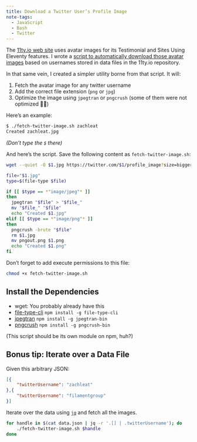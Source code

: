 ```yaml
---
title: Download a Twitter User’s Profile Image
note-tags:
  - JavaScript
  - Bash
  - Twitter
---
```

The [11ty.io web site](https://www.11ty.io/) uses avatar images for its Testimonial and Sites Using Eleventy features. I wrote a [script to automatically download those avatar images](https://github.com/11ty/11ty.io/blob/master/avatars.sh) based on usernames stored in data files in the 11ty.io repository.

In that same vein, I created a simpler utility borne from that script. It will:

1. Fetch the avatar image for any twitter username
2. Add the correct file extension (`png` or `jpg`)
3. Optimize the image using `jpegtran` or `pngcrush` (some of them were not optimized 🤷‍♂️)

Here’s an example:

```bash
$ ./fetch-twitter-image.sh zachleat
Created zachleat.jpg
```

_(Don’t type the `$` there)_

And here’s the script. Save the following content as `fetch-twitter-image.sh`:

```bash
wget --quiet -O $1.jpg https://twitter.com/$1/profile_image?size=bigger

file="$1.jpg"
type=$(file-type $file)

if [[ $type == *"image/jpeg"* ]]
then
  jpegtran "$file" > "$file_"
  mv "$file_" "$file"
  echo "Created $1.jpg"
elif [[ $type == *"image/png"* ]]
then
  pngcrush -brute "$file"
  rm $1.jpg
  mv pngout.png $1.png
  echo "Created $1.png"
fi
```

Don’t forget to add execute permissions to this file:

```bash
chmod +x fetch-twitter-image.sh
```

## Install the Dependencies

* wget: You probably already have this
* [file-type-cli](https://www.npmjs.com/package/file-type-cli) `npm install -g file-type-cli`
* [jpegtran](https://github.com/imagemin/jpegtran-bin) `npm install -g jpegtran-bin`
* [pngcrush](https://github.com/imagemin/pngcrush-bin#readme) `npm install -g pngcrush-bin`

(This script should be its own module on npm, huh?)

## Bonus tip: Iterate over a Data File

Given this arbitrary JSON:

```json
[{
    "twitterUsername": "zachleat"
},{
    "twitterUsername": "filamentgroup"
}]
```

Iterate over the data using [`jq`](https://stedolan.github.io/jq/) and fetch all the images.

```bash
for handle in $(cat data.json | jq -r '.[] | .twitterUsername'); do
    ./fetch-twitter-image.sh $handle
done
```